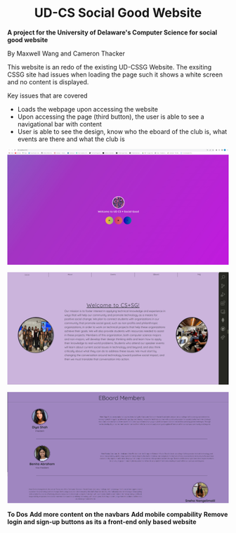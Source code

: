 <h1><center>UD-CS Social Good Website</center></h1>

**A project for the University of Delaware's Computer Science for social good website**

By Maxwell Wang and Cameron Thacker

This website is an redo of the existing UD-CSSG Website. The exsiting CSSG site had issues when loading the page such it shows a white screen and no content is displayed. 

Key issues that are covered
<ul>
<li>
Loads the webpage upon accessing the website
</li>
<li>
Upon accessing the page (third button), the user is able to see a navigational bar with content
</li>
<li>
    User is able to see the design, know who the eboard of the club is, what events are there and what the club is
</li>
</ul>

![Webpage](image.png)

![CSSG Club](<whoIsTheclub.png>)

![Eboard Members](<Eboard.png>)



**To Dos**
**Add more content on the navbars**
**Add mobile compability**
**Remove login and sign-up buttons as its a front-end only based website**
